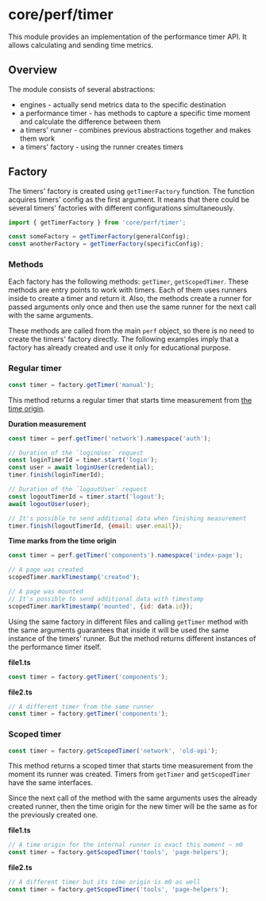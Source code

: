 # core/perf/timer

This module provides an implementation of the performance timer API.
It allows calculating and sending time metrics.

## Overview

The module consists of several abstractions:

* engines - actually send metrics data to the specific destination
* a performance timer - has methods to capture a specific time moment and calculate the difference between them
* a timers' runner - combines previous abstractions together and makes them work
* a timers' factory - using the runner creates timers

## Factory

The timers' factory is created using `getTimerFactory` function. The function acquires timers' config as the first
argument. It means that there could be several timers' factories with different configurations simultaneously.

```js
import { getTimerFactory } from 'core/perf/timer';

const someFactory = getTimerFactory(generalConfig);
const anotherFactory = getTimerFactory(specificConfig);
```

### Methods

Each factory has the following methods: `getTimer`, `getScopedTimer`. These methods are entry points to work with timers.
Each of them uses runners inside to create a timer and return it. Also, the methods create a runner for passed arguments
only once and then use the same runner for the next call with the same arguments.

These methods are called from the main `perf` object, so there is no need to create the timers' factory directly.
The following examples imply that a factory has already created and use it only for educational purpose.

### Regular timer

```js
const timer = factory.getTimer('manual');
```

This method returns a regular timer that starts time measurement from
[the time origin](https://developer.mozilla.org/en-US/docs/Web/API/DOMHighResTimeStamp#the_time_origin).

**Duration measurement**

```js
const timer = perf.getTimer('network').namespace('auth');

// Duration of the `loginUser` request
const loginTimerId = timer.start('login');
const user = await loginUser(credential);
timer.finish(loginTimerId);

// Duration of the `logoutUser` request
const logoutTimerId = timer.start('logout');
await logoutUser(user);

// It's possible to send additional data when finishing measurement
timer.finish(logoutTimerId, {email: user.email});
```

**Time marks from the time origin**

```js
const timer = perf.getTimer('components').namespace('index-page');

// A page was created
scopedTimer.markTimestamp('created');

// A page was mounted
// It's possible to send additional data with timestamp
scopedTimer.markTimestamp('mounted', {id: data.id});
```

Using the same factory in different files and calling `getTimer` method with the same arguments guarantees that inside
it will be used the same instance of the timers' runner. But the method returns different instances of the performance
timer itself.

__file1.ts__

```js
const timer = factory.getTimer('components');
```

__file2.ts__

```js
// A different timer from the same runner
const timer = factory.getTimer('components');
```

### Scoped timer

```js
const timer = factory.getScopedTimer('network', 'old-api');
```

This method returns a scoped timer that starts time measurement from the moment its runner was created.
Timers from `getTimer` and `getScopedTimer` have the same interfaces.

Since the next call of the method with the same arguments uses the already created runner, then the time origin
for the new timer will be the same as for the previously created one.

__file1.ts__

```js
// A time origin for the internal runner is exact this moment — m0
const timer = factory.getScopedTimer('tools', 'page-helpers');
```

__file2.ts__

```js
// A different timer but its time origin is m0 as well
const timer = factory.getScopedTimer('tools', 'page-helpers');
```
